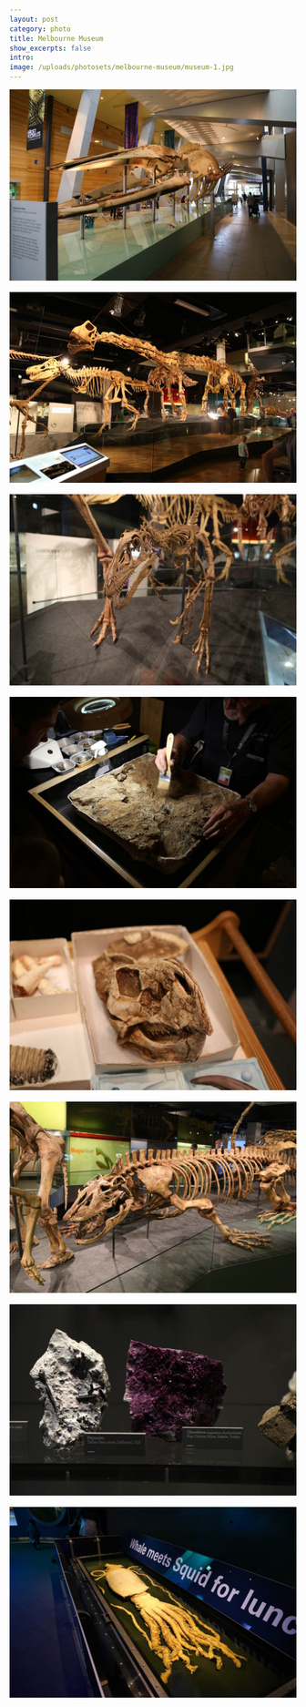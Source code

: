 ```yaml
---
layout: post
category: photo
title: Melbourne Museum
show_excerpts: false
intro: 
image: /uploads/photosets/melbourne-museum/museum-1.jpg
---
```


![](/uploads/photosets/melbourne-museum/museum-1.jpg)<BR><BR>
![](/uploads/photosets/melbourne-museum/museum-2.jpg)<BR><BR>
![](/uploads/photosets/melbourne-museum/museum-3.jpg)<BR><BR>
![](/uploads/photosets/melbourne-museum/museum-4.jpg)<BR><BR>
![](/uploads/photosets/melbourne-museum/museum-5.jpg)<BR><BR>
![](/uploads/photosets/melbourne-museum/museum-6.jpg)<BR><BR>
![](/uploads/photosets/melbourne-museum/museum-7.jpg)<BR><BR>
![](/uploads/photosets/melbourne-museum/museum-8.jpg)<BR><BR>
